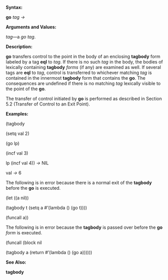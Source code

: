  

**Syntax:** 

**go** *tag →* 

**Arguments and Values:** 

*tag*—a *go tag*. 

**Description:** 

**go** transfers control to the point in the body of an enclosing **tagbody** form labeled by a tag **eql** to *tag*. If there is no such *tag* in the body, the bodies of lexically containing **tagbody** *forms* (if any) are examined as well. If several tags are **eql** to *tag*, control is transferred to whichever matching *tag* is contained in the innermost **tagbody** form that contains the **go**. The consequences are undefined if there is no matching *tag* lexically visible to the point of the **go**. 

The transfer of control initiated by **go** is performed as described in Section 5.2 (Transfer of Control to an Exit Point). 

**Examples:** 

(tagbody 

(setq val 2) 

(go lp) 

(incf val 3) 

lp (incf val 4)) *→* NIL 







val *→* 6 

The following is in error because there is a normal exit of the **tagbody** before the **go** is executed. 

(let ((a nil)) 

(tagbody t (setq a #’(lambda () (go t)))) 

(funcall a)) 

The following is in error because the **tagbody** is passed over before the **go** *form* is executed. 

(funcall (block nil 

(tagbody a (return #’(lambda () (go a)))))) 

**See Also:** 

**tagbody** 

